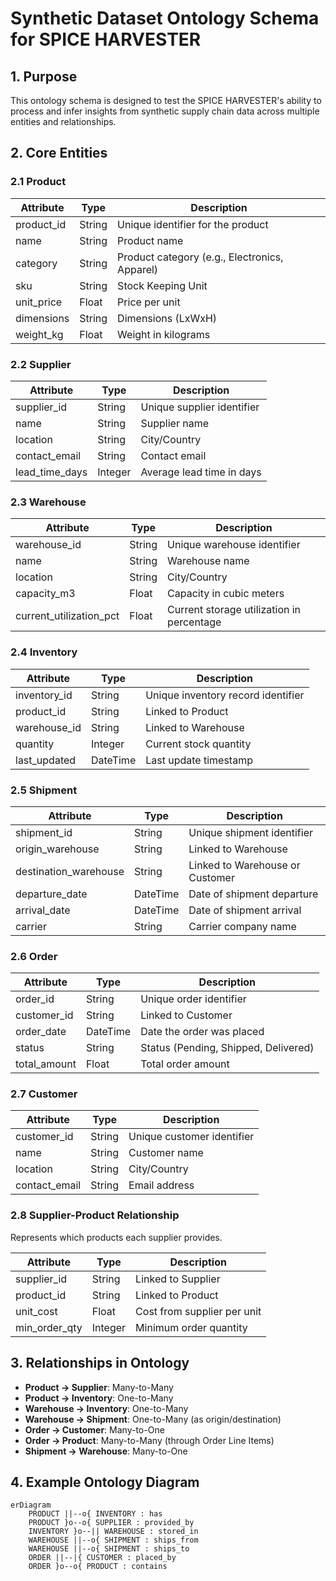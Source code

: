 # Synthetic Dataset Ontology Schema for SPICE HARVESTER

## 1. Purpose
This ontology schema is designed to test the SPICE HARVESTER's ability to process and infer insights from synthetic supply chain data across multiple entities and relationships.

## 2. Core Entities

### 2.1 Product
| Attribute         | Type     | Description |
|-------------------|----------|-------------|
| product_id        | String   | Unique identifier for the product |
| name              | String   | Product name |
| category          | String   | Product category (e.g., Electronics, Apparel) |
| sku               | String   | Stock Keeping Unit |
| unit_price        | Float    | Price per unit |
| dimensions        | String   | Dimensions (LxWxH) |
| weight_kg         | Float    | Weight in kilograms |

### 2.2 Supplier
| Attribute         | Type     | Description |
|-------------------|----------|-------------|
| supplier_id       | String   | Unique supplier identifier |
| name              | String   | Supplier name |
| location          | String   | City/Country |
| contact_email     | String   | Contact email |
| lead_time_days    | Integer  | Average lead time in days |

### 2.3 Warehouse
| Attribute         | Type     | Description |
|-------------------|----------|-------------|
| warehouse_id      | String   | Unique warehouse identifier |
| name              | String   | Warehouse name |
| location          | String   | City/Country |
| capacity_m3       | Float    | Capacity in cubic meters |
| current_utilization_pct | Float | Current storage utilization in percentage |

### 2.4 Inventory
| Attribute         | Type     | Description |
|-------------------|----------|-------------|
| inventory_id      | String   | Unique inventory record identifier |
| product_id        | String   | Linked to Product |
| warehouse_id      | String   | Linked to Warehouse |
| quantity          | Integer  | Current stock quantity |
| last_updated      | DateTime | Last update timestamp |

### 2.5 Shipment
| Attribute         | Type     | Description |
|-------------------|----------|-------------|
| shipment_id       | String   | Unique shipment identifier |
| origin_warehouse  | String   | Linked to Warehouse |
| destination_warehouse | String | Linked to Warehouse or Customer |
| departure_date    | DateTime | Date of shipment departure |
| arrival_date      | DateTime | Date of shipment arrival |
| carrier           | String   | Carrier company name |

### 2.6 Order
| Attribute         | Type     | Description |
|-------------------|----------|-------------|
| order_id          | String   | Unique order identifier |
| customer_id       | String   | Linked to Customer |
| order_date        | DateTime | Date the order was placed |
| status            | String   | Status (Pending, Shipped, Delivered) |
| total_amount      | Float    | Total order amount |

### 2.7 Customer
| Attribute         | Type     | Description |
|-------------------|----------|-------------|
| customer_id       | String   | Unique customer identifier |
| name              | String   | Customer name |
| location          | String   | City/Country |
| contact_email     | String   | Email address |

### 2.8 Supplier-Product Relationship
Represents which products each supplier provides.

| Attribute         | Type     | Description |
|-------------------|----------|-------------|
| supplier_id       | String   | Linked to Supplier |
| product_id        | String   | Linked to Product |
| unit_cost         | Float    | Cost from supplier per unit |
| min_order_qty     | Integer  | Minimum order quantity |

## 3. Relationships in Ontology
- **Product → Supplier**: Many-to-Many
- **Product → Inventory**: One-to-Many
- **Warehouse → Inventory**: One-to-Many
- **Warehouse → Shipment**: One-to-Many (as origin/destination)
- **Order → Customer**: Many-to-One
- **Order → Product**: Many-to-Many (through Order Line Items)
- **Shipment → Warehouse**: Many-to-One

## 4. Example Ontology Diagram
```mermaid
erDiagram
    PRODUCT ||--o{ INVENTORY : has
    PRODUCT }o--o{ SUPPLIER : provided_by
    INVENTORY }o--|| WAREHOUSE : stored_in
    WAREHOUSE ||--o{ SHIPMENT : ships_from
    WAREHOUSE ||--o{ SHIPMENT : ships_to
    ORDER ||--|{ CUSTOMER : placed_by
    ORDER }o--o{ PRODUCT : contains
```
